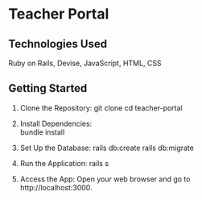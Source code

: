 # Teacher Portal

## Technologies Used
Ruby on Rails, Devise, JavaScript, HTML, CSS

## Getting Started

1. Clone the Repository:
   git clone <repository-url>
   cd teacher-portal

2. Install Dependencies:  
   bundle install

3. Set Up the Database:
   rails db:create
   rails db:migrate

4. Run the Application:
   rails s

5. Access the App:
   Open your web browser and go to http://localhost:3000.   
